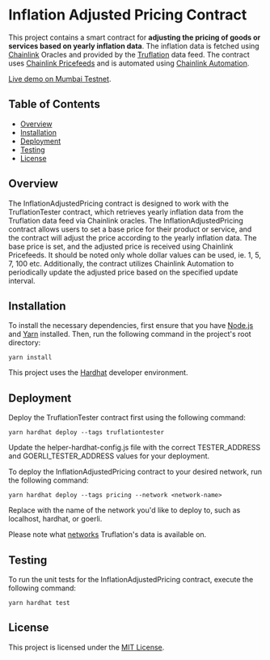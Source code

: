 # Inflation Adjusted Pricing Contract
This project contains a smart contract for **adjusting the pricing of goods or services based on yearly inflation data**. The inflation data is fetched using [Chainlink](https://chain.link/) Oracles and provided by the [Truflation](https://truflation.com/) data feed. The contract uses [Chainlink Pricefeeds](https://docs.chain.link/data-feeds/price-feeds/addresses/?network=polygon#Mumbai%20Testnet) and is automated using [Chainlink Automation](https://docs.chain.link/docs/chainlink-automation/).

[Live demo on Mumbai Testnet](https://mumbai.polygonscan.com/address/0xbf6B0Eb274aa57d4DFAC2ca262Fb6Bd04C7573F3#code).

## Table of Contents
- [Overview](#overview)
- [Installation](#installation)
- [Deployment](#deployment)
- [Testing](#testing)
- [License](#license)

## Overview
The InflationAdjustedPricing contract is designed to work with the TruflationTester contract, which retrieves yearly inflation data from the Truflation data feed via Chainlink oracles. The InflationAdjustedPricing contract allows users to set a base price for their product or service, and the contract will adjust the price according to the yearly inflation data. The base price is set, and the adjusted price is received using Chainlink Pricefeeds. It should be noted only whole dollar values can be used, ie. 1, 5, 7, 100 etc. Additionally, the contract utilizes Chainlink Automation to periodically update the adjusted price based on the specified update interval.

## Installation
To install the necessary dependencies, first ensure that you have [Node.js](https://nodejs.org/) and [Yarn](https://yarnpkg.com/) installed. Then, run the following command in the project's root directory:
```
yarn install
```
This project uses the [Hardhat](https://hardhat.org/) developer environment.

## Deployment
Deploy the TruflationTester contract first using the following command:
```
yarn hardhat deploy --tags truflationtester
```

Update the helper-hardhat-config.js file with the correct TESTER_ADDRESS and GOERLI_TESTER_ADDRESS values for your deployment.

To deploy the InflationAdjustedPricing contract to your desired network, run the following command:
```
yarn hardhat deploy --tags pricing --network <network-name>
```
Replace <network-name> with the name of the network you'd like to deploy to, such as localhost, hardhat, or goerli.

Please note what [networks](https://github.com/truflation/quickstart/blob/main/network.md) Truflation's data is available on.

## Testing
To run the unit tests for the InflationAdjustedPricing contract, execute the following command:
```
yarn hardhat test
```

## License
This project is licensed under the [MIT License](https://opensource.org/license/mit/).
